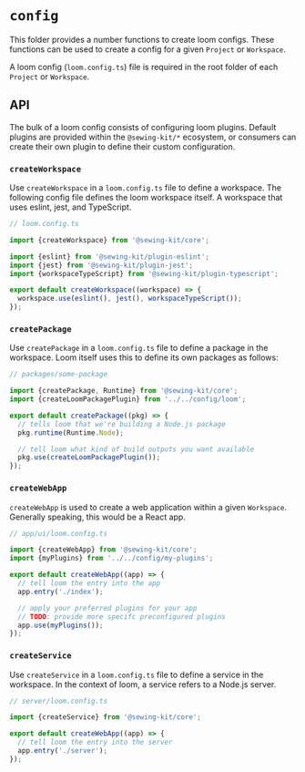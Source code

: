 # `config`

This folder provides a number functions to create loom configs. These functions can be used to create a config for a given `Project` or `Workspace`.

A loom config (`loom.config.ts`) file is required in the root folder of each `Project` or `Workspace`.

## API

The bulk of a loom config consists of configuring loom plugins. Default plugins are provided within the `@sewing-kit/*` ecosystem, or consumers can create their own plugin to define their custom configuration.

### `createWorkspace`

Use `createWorkspace` in a `loom.config.ts` file to define a workspace. The following config file defines the loom workspace itself. A workspace that uses eslint, jest, and TypeScript.

```js
// loom.config.ts

import {createWorkspace} from '@sewing-kit/core';

import {eslint} from '@sewing-kit/plugin-eslint';
import {jest} from '@sewing-kit/plugin-jest';
import {workspaceTypeScript} from '@sewing-kit/plugin-typescript';

export default createWorkspace((workspace) => {
  workspace.use(eslint(), jest(), workspaceTypeScript());
});
```

### `createPackage`

Use `createPackage` in a `loom.config.ts` file to define a package in the workspace. Loom itself uses this to define its own packages as follows:

```js
// packages/some-package

import {createPackage, Runtime} from '@sewing-kit/core';
import {createLoomPackagePlugin} from '../../config/loom';

export default createPackage((pkg) => {
  // tells loom that we're building a Node.js package
  pkg.runtime(Runtime.Node);

  // tell loom what kind of build outputs you want available
  pkg.use(createLoomPackagePlugin());
});
```

### `createWebApp`

`createWebApp` is used to create a web application within a given `Workspace`. Generally speaking, this would be a React app.

```js
// app/ui/loom.config.ts

import {createWebApp} from '@sewing-kit/core';
import {myPlugins} from '../../config/my-plugins';

export default createWebApp((app) => {
  // tell loom the entry into the app
  app.entry('./index');

  // apply your preferred plugins for your app
  // TODO: provide more specifc preconfigured plugins
  app.use(myPlugins());
});
```

### `createService`

Use `createService` in a `loom.config.ts` file to define a service in the workspace. In the context of loom, a service refers to a Node.js server.

```js
// server/loom.config.ts

import {createService} from '@sewing-kit/core';

export default createWebApp((app) => {
  // tell loom the entry into the server
  app.entry('./server');
});
```
